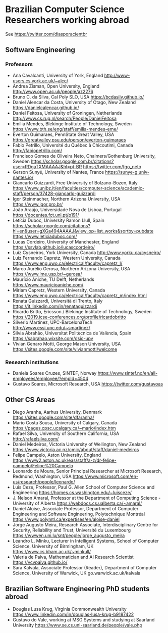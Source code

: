 # Brazilian Computer Science Researchers working abroad

See https://twitter.com/diasporacientbr

## Software Engineering

### Professors

- Ana Cavalcanti, University of York, England http://www-users.cs.york.ac.uk/~alcc/
- Andrea Zisman, Open University, England http://www.open.ac.uk/people/az2276
- Bruno C. da Silva, Cal Poly SLO, USA https://bcdasilv.github.io/
- Daniel Alencar da Costa, University of Otago, New Zealand https://danielcalencar.github.io/
- Daniel Feitosa, University of Groningen, Netherlands http://www.cs.rug.nl/search/People/DanielFeitosa
- Emilia Mendes, Blekinge Institute of Technology, Sweden https://www.bth.se/eng/staff/emilia-mendes-eme/
- Everton Guimaraes, PennState Great Valley, USA https://greatvalley.psu.edu/person/everton-guimaraes
- Fabio Petrillo, Université du Québec à Chicoutimi, Canada http://fabiopetrillo.com/
- Francisco Gomes de Oliveira Neto, Chalmers/Gothenburg University, Sweden https://scholar.google.com.br/citations?user=RDgaTXMAAAAJ&hl=pt-BR https://twitter.com/fgo_neto
- Gerson Sunyé, University of Nantes, France https://sunye-g.univ-nantes.io/
- Giancarlo Guizzardi, Free University of Bolzano-Bozen, Italy https://www.unibz.it/en/faculties/computer-science/academic-staff/person/37428-giancarlo-guizzardi
- Igor Steinmacher, Northern Arizona University, USA https://www.igor.pro.br/
- João Araújo, Universidade Nova de Lisboa, Portugal https://docentes.fct.unl.pt/p191/
- Letícia Duboc, University Ramon Llull, Spain https://scholar.google.com/citations?hl=en&user=gXGa494AAAAJ&view_op=list_works&sortby=pubdate https://www.leticiaduboc.com/
- Lucas Cordeiro, University of Manchester, England https://ssvlab.github.io/lucasccordeiro/
- Luiz Cysneiros, York University, Canada http://www.yorku.ca/cysneiro/
- Luiz Fernando Capretz, Western University, Canada https://www.eng.uwo.ca/electrical/faculty/capretz_l/
- Marco Aurélio Gerosa, Northern Arizona University, USA https://www.ime.usp.br/~gerosa/
- Maurício Aniche, TU Delft, Netherlands https://www.mauricioaniche.com/
- Miriam Capretz, Western University, Canada https://www.eng.uwo.ca/electrical/faculty/capretz_m/index.html
- Renata Guizzardi, Università di Trento, Italy https://it.linkedin.com/in/renataguizzardi
- Ricardo Britto, Ericsson / Blekinge Institute of Technology, Sweden https://2019.icse-conferences.org/profile/ricardobritto
- Silverio Martínez, UPC-BarcelonaTech http://www.essi.upc.edu/~smartinez/
- Silvia Abrahão, Universitat Politècnica de València, Spain https://sabrahao.wixsite.com/dsic-upv
- Vivian Genaro Motti, George Mason University, USA https://sites.google.com/site/vivianmotti/welcome


### Research institutions

- Daniela Soares Cruzes, SINTEF, Norway https://www.sintef.no/en/all-employees/employee/?empId=4504
- Gustavo Soares, Microsoft Research, USA https://twitter.com/gustavoas

## Other CS Areas

- Diego Aranha, Aarhus University, Denmark https://sites.google.com/site/dfaranha/
- Mario Costa Sousa, University of Calgary, Canada https://pages.cpsc.ucalgary.ca/~mario/index.htm
- Rafael Silva, University of Southern California, USA http://rafaelsilva.com/
- Daniel Medeiros, Victoria University of Wellington, New Zealand https://www.victoria.ac.nz/cmic/about/staff/daniel-medeiros
- Felipe Campelo, Aston University, England https://www2.aston.ac.uk/eas/staff/a-z/dr-felipe-campelo/Felipe%20Campelo
- Leonardo de Moura, Senior Principal Researcher at Microsoft Research, Redmond, Washington, USA https://www.microsoft.com/en-us/research/people/leonardo/
- Luis Ceze, Professor, Paul G. Allen School of Computer Science and Engineering https://homes.cs.washington.edu/~luisceze/
- J. Nelson Amaral, Professor at the Department of Computing Science - University of Alberta https://webdocs.cs.ualberta.ca/~amaral/
- Daniel Aloise, Associate Professor, Department of Computer Engineering and Software Engineering, Polytechnique Montréal https://www.polymtl.ca/expertises/en/aloise-daniel
- Jorge Augusto Meira, Research Associate, Interdisciplinary Centre for Security, Reliability and Trust, Université du Luxembourg https://wwwen.uni.lu/snt/people/jorge_augusto_meira 
- Leandro L. Minku, Lecturer in Intelligent Systems, School of Computer Science, University of Birmingham, UK  https://www.cs.bham.ac.uk/~minkull/
- Valeria de Paiva, Mathematician and AI Research Scientist https://vcvpaiva.github.io/
- Sara Kalvala, Associate Professor (Reader), Department of Computer Science, University of Warwick, UK go.warwick.ac.uk/kalvala


## Brazilian Software Engineering PhD students abroad

- Douglas Lusa Krug, Virginia Commonwealth University https://www.linkedin.com/in/douglas-lusa-krug-b9187422
- Gustavo do Vale, working at MSG Systems and studying at Saarland University https://www.se.cs.uni-saarland.de/people/vale.php
